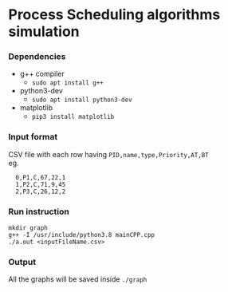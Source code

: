 
# Process Scheduling algorithms simulation

### Dependencies
* g++ compiler
	* `sudo apt install g++`
* python3-dev
	* `sudo apt install python3-dev`
* matplotlib
	* `pip3 install matplotlib`

### Input format
CSV file with each row having `PID,name,type,Priority,AT,BT`
<br>eg.
```
  0,P1,C,67,22,1
  1,P2,C,71,9,45
  2,P3,C,26,12,2
```

### Run instruction 
```
mkdir graph
g++ -I /usr/include/python3.8 mainCPP.cpp
./a.out <inputFileName.csv>
```
### Output
All the graphs will be saved inside `./graph` 


